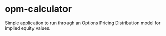 # opm-calculator
Simple application to run through an Options Pricing Distribution model for implied equity values.
